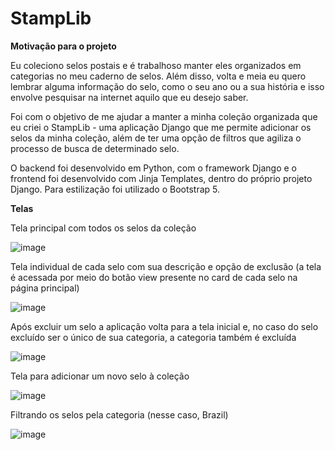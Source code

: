 # StampLib

**Motivação para o projeto**

Eu coleciono selos postais e é trabalhoso manter eles organizados em categorias no meu caderno de selos. Além disso, volta e meia eu quero lembrar alguma informação do selo, como o seu ano ou a sua história e isso envolve pesquisar na internet aquilo que eu desejo saber.

Foi com o objetivo de me ajudar a manter a minha coleção organizada que eu criei o StampLib - uma aplicação Django que me permite adicionar os selos da minha coleção, além de ter uma opção de filtros que agiliza o processo de busca de determinado selo.

O backend foi desenvolvido em Python, com o framework Django e o frontend foi desenvolvido com Jinja Templates, dentro do próprio projeto Django. Para estilização foi utilizado o Bootstrap 5.

**Telas**

Tela principal com todos os selos da coleção

![image](https://github.com/ScotuzziJr/stamplib/assets/59208275/f6abbb24-8fde-46fb-aeb1-6f7b3557a5db)

Tela individual de cada selo com sua descrição e opção de exclusão (a tela é acessada por meio do botão view presente no card de cada selo na página principal)

![image](https://github.com/ScotuzziJr/stamplib/assets/59208275/661641a0-ac69-4f0a-9635-e1fc1bf98574)

Após excluir um selo a aplicação volta para a tela inicial e, no caso do selo excluído ser o único de sua categoria, a categoria também é excluída

![image](https://github.com/ScotuzziJr/stamplib/assets/59208275/d9065a84-7054-4bd3-9c7d-e82097883f0d)

Tela para adicionar um novo selo à coleção

![image](https://github.com/ScotuzziJr/stamplib/assets/59208275/82b9bea4-595f-4c13-989b-ff5a7c7c72fc)

Filtrando os selos pela categoria (nesse caso, Brazil)

![image](https://github.com/ScotuzziJr/stamplib/assets/59208275/68be2cdc-c489-4029-8a85-02d4b9ac40f9)
